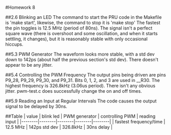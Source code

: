 #Homework 8

##2.6 Blinking an LED
The command to start the PRU code in the Makefile is 'make start', likewise, the command to stop it is 'make stop'
The fastest the pin toggles is 12.5 MHz (period of 80ns). The signal isn't a perfect square wave (there is overshoot and some oscillation, and when it starts settling, it changes), but it is reasonably stable with only occasional hiccups.

##5.3 PWM Generator
The waveform looks more stable, with a std dev down to 142ps (about half the previous section's std dev). There doesn't appear to be any jitter.

##5.4 Controlling the PWM Frequency
The output pins being driven are pins P9_28,  P9_29,  P9_30, and  P9_31. Bits 0, 1, 2, and 3 are used in __R30. The highest frequency is 326.8kHz (3.06us period). There isn't any obvious jitter.
pwm-test.c does successfully change the on and off times.

##5.9 Reading an Input at Regular Intervals
The code causes the output signal to be delayed by 30ns.

##Table
| value | blink led | PWM generator | controlling PWM | reading input |
|--------|--------|--------|--------|--------|
| fastest frequency/time | 12.5 MHz | 142ps std dev | 326.8kHz | 30ns delay |

